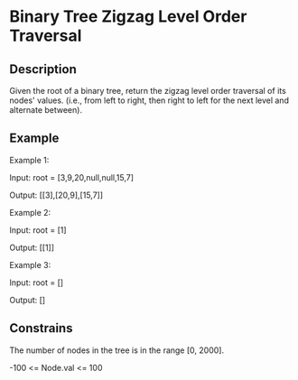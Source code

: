 # Binary Tree Zigzag Level Order Traversal

## Description

Given the root of a binary tree, return the zigzag level order traversal of its nodes' values. (i.e., from left to right, then right to left for the next level and alternate between).

## Example 

Example 1: 

Input: root = [3,9,20,null,null,15,7]

Output: [[3],[20,9],[15,7]]

Example 2:

Input: root = [1]

Output: [[1]]

Example 3:

Input: root = []

Output: []

## Constrains

The number of nodes in the tree is in the range [0, 2000].

-100 <= Node.val <= 100